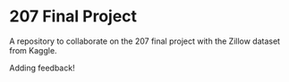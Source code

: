 # 207 Final Project

A repository to collaborate on the 207 final project with the Zillow dataset from Kaggle. 

Adding feedback!
